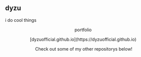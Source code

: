 ## dyzu

i do cool things


<p align="center">
portfolio
</p>
<p align="center">
  
</p>
<p align="center">
[dyzuofficial.github.io](https://dyzuofficial.github.io)
</p>
 
 
 
 
<p align="center">
&nbsp;Check out some of my other repositorys below!
</p>
&nbsp;
